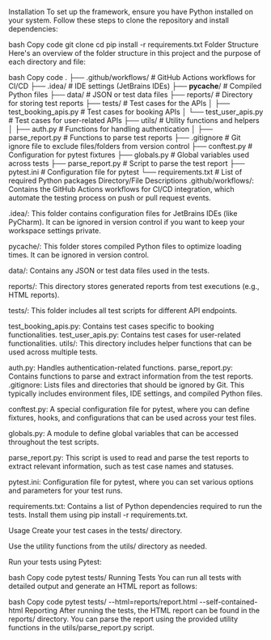 Installation
To set up the framework, ensure you have Python installed on your system. Follow these steps to clone the repository and install dependencies:

bash
Copy code
git clone <repository-url>
cd <repository-directory>
pip install -r requirements.txt
Folder Structure
Here's an overview of the folder structure in this project and the purpose of each directory and file:

bash
Copy code
.
├── .github/workflows/          # GitHub Actions workflows for CI/CD
├── .idea/                      # IDE settings (JetBrains IDEs)
├── __pycache__/                # Compiled Python files
├── data/                       # JSON or test data files
├── reports/                    # Directory for storing test reports
├── tests/                      # Test cases for the APIs
│   ├── test_booking_apis.py    # Test cases for booking APIs
│   └── test_user_apis.py       # Test cases for user-related APIs
├── utils/                      # Utility functions and helpers
│   ├── auth.py                 # Functions for handling authentication
│   ├── parse_report.py         # Functions to parse test reports
├── .gitignore                  # Git ignore file to exclude files/folders from version control
├── conftest.py                 # Configuration for pytest fixtures
├── globals.py                  # Global variables used across tests
├── parse_report.py             # Script to parse the test report
├── pytest.ini                  # Configuration file for pytest
└── requirements.txt            # List of required Python packages
Directory/File Descriptions
.github/workflows/: Contains the GitHub Actions workflows for CI/CD integration, which automate the testing process on push or pull request events.

.idea/: This folder contains configuration files for JetBrains IDEs (like PyCharm). It can be ignored in version control if you want to keep your workspace settings private.

pycache/: This folder stores compiled Python files to optimize loading times. It can be ignored in version control.

data/: Contains any JSON or test data files used in the tests.

reports/: This directory stores generated reports from test executions (e.g., HTML reports).

tests/: This folder includes all test scripts for different API endpoints.

test_booking_apis.py: Contains test cases specific to booking functionalities.
test_user_apis.py: Contains test cases for user-related functionalities.
utils/: This directory includes helper functions that can be used across multiple tests.

auth.py: Handles authentication-related functions.
parse_report.py: Contains functions to parse and extract information from the test reports.
.gitignore: Lists files and directories that should be ignored by Git. This typically includes environment files, IDE settings, and compiled Python files.

conftest.py: A special configuration file for pytest, where you can define fixtures, hooks, and configurations that can be used across your test files.

globals.py: A module to define global variables that can be accessed throughout the test scripts.

parse_report.py: This script is used to read and parse the test reports to extract relevant information, such as test case names and statuses.

pytest.ini: Configuration file for pytest, where you can set various options and parameters for your test runs.

requirements.txt: Contains a list of Python dependencies required to run the tests. Install them using pip install -r requirements.txt.

Usage
Create your test cases in the tests/ directory.

Use the utility functions from the utils/ directory as needed.

Run your tests using Pytest:

bash
Copy code
pytest tests/
Running Tests
You can run all tests with detailed output and generate an HTML report as follows:

bash
Copy code
pytest tests/ --html=reports/report.html --self-contained-html
Reporting
After running the tests, the HTML report can be found in the reports/ directory. You can parse the report using the provided utility functions in the utils/parse_report.py script.
